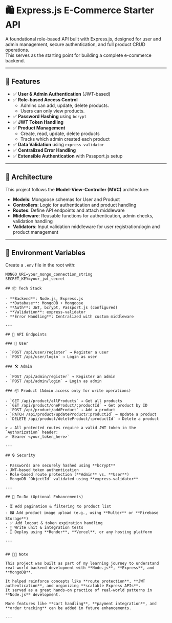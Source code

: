 # 🛍️ Express.js E-Commerce Starter API

A foundational role-based API built with Express.js, designed for user and admin management, secure authentication, and full product CRUD operations.  
This serves as the starting point for building a complete e-commerce backend.

---

## 🚀 Features

- ✅ **User & Admin Authentication** (JWT-based)
- ✅ **Role-based Access Control**
  - Admins can add, update, delete products.
  - Users can only view products.
- ✅ **Password Hashing** using `bcrypt`
- ✅ **JWT Token Handling**
- ✅ **Product Management**
  - Create, read, update, delete products
  - Tracks which admin created each product
- ✅ **Data Validation** using `express-validator`
- ✅ **Centralized Error Handling**
- ✅ **Extensible Authentication** with Passport.js setup

---

## 🧠 Architecture

This project follows the **Model-View-Controller (MVC)** architecture:

- **Models**: Mongoose schemas for User and Product
- **Controllers**: Logic for authentication and product handling
- **Routes**: Define API endpoints and attach middleware
- **Middleware**: Reusable functions for authentication, admin checks, validation handling
- **Validators**: Input validation middleware for user registration/login and product management

---

## 🔐 Environment Variables

Create a `.env` file in the root with:

```env
MONGO_URI=your_mongo_connection_string
SECRET_KEY=your_jwt_secret

## 📦 Tech Stack

- **Backend**: Node.js, Express.js
- **Database**: MongoDB + Mongoose
- **Auth**: JWT, bcrypt, Passport.js (configured)
- **Validation**: express-validator
- **Error Handling**: Centralized with custom middleware

---

## 🧪 API Endpoints

### 👤 User

- `POST /api/user/register` → Register a user
- `POST /api/user/login` → Login as user

### 🛠️ Admin

- `POST /api/admin/register` → Register an admin
- `POST /api/admin/login` → Login as admin

### 📦 Product (Admin access only for write operations)

- `GET /api/product/allProducts` → Get all products
- `GET /api/product/oneProduct/:productId` → Get product by ID
- `POST /api/product/addProduct` → Add a product
- `PATCH /api/product/updateProduct/:productId` → Update a product
- `DELETE /api/product/deleteProduct/:productId` → Delete a product

> ⚠️ All protected routes require a valid JWT token in the `Authorization` header:
> `Bearer <your_token_here>`

---

## 🔒 Security

- Passwords are securely hashed using **bcrypt**
- JWT-based token authentication
- Role-based route protection (**Admin** vs. **User**)
- MongoDB `ObjectId` validated using **express-validator**

---

## 📌 To-Do (Optional Enhancements)

- ⏳ Add pagination & filtering to product list
- 🖼️ Add product image upload (e.g., using **Multer** or **Firebase Storage**)
- ✅ Add logout & token expiration handling
- 🧪 Write unit & integration tests
- 🚀 Deploy using **Render**, **Vercel**, or any hosting platform

---


## 🧑‍💻 Note

This project was built as part of my learning journey to understand real-world backend development with **Node.js**, **Express**, and **MongoDB**.

It helped reinforce concepts like **route protection**, **JWT authentication**, and organizing **scalable Express APIs**.
It served as a great hands-on practice of real-world patterns in **Node.js** development.

More features like **cart handling**, **payment integration**, and **order tracking** can be added in future enhancements.

---


```
